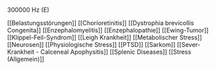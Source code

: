 300000 Hz (E)

[[Belastungsstörungen]]
[[Chorioretinitis]]
[[Dystrophia brevicollis Congenita]]
[[Enzephalomyelitis]]
[[Enzephalopathie]]
[[Ewing-Tumor]]
[[Klippel-Feil-Syndrom]]
[[Leigh Krankheit]]
[[Metabolischer Stress]]
[[Neurosen]]
[[Physiologische Stress]]
[[PTSD]]
[[Sarkom]]
[[Sever-Krankheit - Calceneal Apophysitis]]
[[Splenic Diseases]]
[[Stress (Allgemein)]]